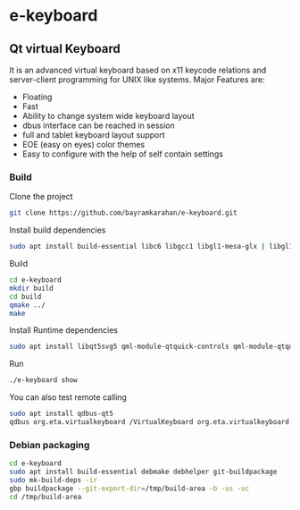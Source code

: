 # **e-keyboard**

## Qt virtual Keyboard

It is an advanced virtual keyboard based on x11 keycode relations and server-client programming for UNIX like systems. Major Features are:

* Floating
* Fast
* Ability to change system wide keyboard layout
* dbus interface can be reached in session
* full and tablet keyboard layout support
* EOE (easy on eyes) color themes
* Easy to configure with the help of self contain settings


### Build

Clone the project
```bash
git clone https://github.com/bayramkarahan/e-keyboard.git
```
Install build dependencies
```bash
sudo apt install build-essential libc6 libgcc1 libgl1-mesa-glx | libgl1 libqt5core5a libqt5dbus5 libqt5gui5  libqt5network5 libqt5qml5 libqt5quick5 libqt5svg5-dev libqt5widgets5 libqt5x11extras5-dev libstdc++6 libx11-6 libx11-xcb-dev libxcb-xkb-dev libxcb1-dev libxkbcommon-x11-0 libxkbcommon-x11-dev libxkbcommon0   libxkbcommon-dev libxkbfile-dev libxtst-dev qtdeclarative5-dev
```

Build
```bash
cd e-keyboard
mkdir build
cd build
qmake ../
make
```

Install Runtime dependencies
```bash
sudo apt install libqt5svg5 qml-module-qtquick-controls qml-module-qtquick-window2 qml-module-qtquick2
```

Run
```bash
./e-keyboard show
```

You can also test remote calling
```bash
sudo apt install qdbus-qt5
qdbus org.eta.virtualkeyboard /VirtualKeyboard org.eta.virtualkeyboard.toggle
```

### Debian packaging

```bash
cd e-keyboard
sudo apt install build-essential debmake debhelper git-buildpackage
sudo mk-build-deps -ir
gbp buildpackage --git-export-dir=/tmp/build-area -b -us -uc
cd /tmp/build-area
```
